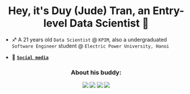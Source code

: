 <h1 align="center">Hey, it's Duy (Jude) Tran, an Entry-level Data Scientist 👀</h1>

- ♐ A 21 years old `Data Scientist` @ `KPIM`, also a undergraduated `Software Engineer` student @ `Electric Power University, Hanoi`

<!-- - 👯 I'm seeking for a chance to work as `a Data Scientist` `a Machine Learning Engineer` or `an Artificial Intelligence Engineer` -->

<!-- - 🔭 I used to be `a Software Engineer` `a Front-end Developer` `a TFT and Clash Royale semi-pro player` `a Video editor` `a photographer` `a sport writer` and `a translator`

- 🌱 I’m currently learning `everything about Math, Data Science, Machine Learning and Deep Learning`

- 🙌 I’m looking for help with `study path` and `technical interview` -->

- 🔗 <strong><a href='https://linktr.ee/anhduyisonfire'>`Social media`</a> 
<!-- - <a href='https://drive.google.com/file/d/1DJ-VHv2LSvRnCvBgIktIWGedAIHhaNKR'>`My resumé`</a></strong> -->

<h3 align="center">About his buddy:</h3>
<p align='center'>
  <img src="https://img.shields.io/badge/Windows_11-0078D6?style=for-the-badge&logo=windows&logoColor=white"/>
  <img src="https://img.shields.io/badge/Intel-Core_i7_9750H-0071C5?style=for-the-badge&logo=intel&logoColor=white"/>
  <img src="https://img.shields.io/badge/NVIDIA-GTX_1050-76B900?style=for-the-badge&logo=nvidia&logoColor=white"/>
  <img src="https://img.shields.io/badge/Python_3.11-2B5B84?style=for-the-badge&logo=python&logoColor=white"/>
</p>
<!-- <p align="center"> <img src="https://komarev.com/ghpvc/?username=anhduy412&label=Profile%20views&color=0e75b6&style=flat" alt="anhduy412"/> </p>
<p align = center><img src="https://github-readme-stats.vercel.app/api/top-langs?username=anhduy412&show_icons=true&locale=en&layout=compact" alt="anhduy412" /></p> 
<p align = center><img src="https://github-readme-stats.vercel.app/api?username=anhduy412&show_icons=true&locale=en" alt="anhduy412" /><img src="https://github-readme-streak-stats.herokuapp.com/?user=anhduy412&" alt="anhduy412" /></p> -->
